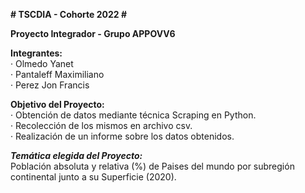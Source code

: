**# TSCDIA - Cohorte 2022 # <br />**

**Proyecto Integrador - Grupo APPOVV6** <br />

**Integrantes:** <br />
· Olmedo Yanet <br />
· Pantaleff Maximiliano <br />
· Perez Jon Francis <br />

**Objetivo del Proyecto:** <br />
· Obtención de datos mediante técnica Scraping en Python. <br />
· Recolección de los mismos en archivo csv. <br />
· Realización de un informe sobre los datos obtenidos. <br />

***Temática elegida del Proyecto:*** <br />
Población absoluta y relativa (%) de Paises del mundo por subregión continental junto a su Superficie (2020).
